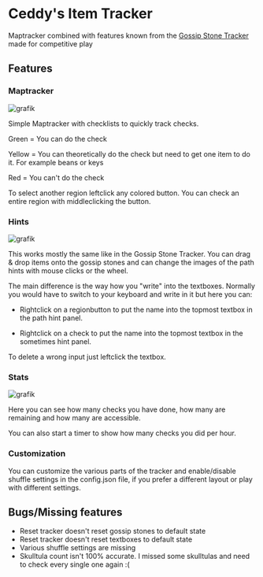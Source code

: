 # Ceddy's Item Tracker
Maptracker combined with features known from the [Gossip Stone Tracker](https://github.com/Draeko/ootr_gst/tree/ladder_version) made for competitive play
## Features
### Maptracker
![grafik](https://github.com/user-attachments/assets/3feeeb45-f9ae-4b90-86d9-6de370c18ba2)

Simple Maptracker with checklists to quickly track checks.

Green = You can do the check

Yellow = You can theoretically do the check but need to get one item to do it. For example beans or keys

Red = You can't do the check

To select another region leftclick any colored button. You can check an entire region with middleclicking the button.

### Hints

![grafik](https://github.com/user-attachments/assets/78b609e8-ca38-422c-880a-68c4fa1c4472)

This works mostly the same like in the Gossip Stone Tracker. You can drag & drop items onto the gossip stones and can change the images of the path hints with mouse clicks or the wheel.

The main difference is the way how you "write" into the textboxes. Normally you would have to switch to your keyboard and write in it but here you can:

- Rightclick on a regionbutton to put the name into the topmost textbox in the path hint panel.

- Rightclick on a check to put the name into the topmost textbox in the sometimes hint panel.

To delete a wrong input just leftclick the textbox.

### Stats

![grafik](https://github.com/user-attachments/assets/5e90911b-f762-4d19-a30d-3c764429c4bf)

Here you can see how many checks you have done, how many are remaining and how many are accessible. 

You can also start a timer to show how many checks you did per hour.

### Customization

You can customize the various parts of the tracker and enable/disable shuffle settings in the config.json file, if you prefer a different layout or play with different settings.

## Bugs/Missing features

- Reset tracker doesn't reset gossip stones to default state
- Reset tracker doesn't reset textboxes to default state
- Various shuffle settings are missing
- Skulltula count isn't 100% accurate. I missed some skulltulas and need to check every single one again :(
